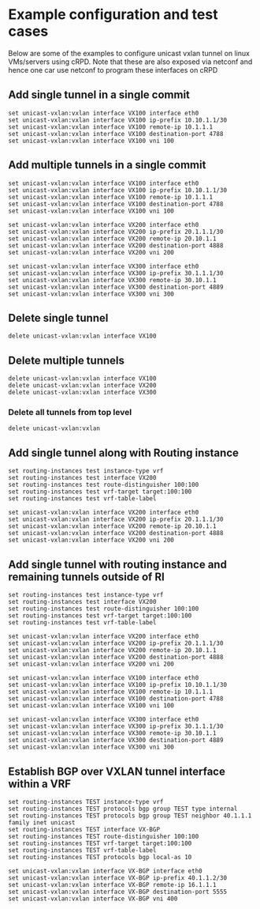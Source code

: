 # Example configuration and test cases
Below are some of the examples to configure unicast vxlan tunnel on linux VMs/servers using cRPD. Note that these are also exposed via netconf and hence one car use netconf to program these interfaces on cRPD  

## Add single tunnel in a single commit
```
set unicast-vxlan:vxlan interface VX100 interface eth0
set unicast-vxlan:vxlan interface VX100 ip-prefix 10.10.1.1/30
set unicast-vxlan:vxlan interface VX100 remote-ip 10.1.1.1
set unicast-vxlan:vxlan interface VX100 destination-port 4788
set unicast-vxlan:vxlan interface VX100 vni 100
```
## Add multiple tunnels in a single commit 
```
set unicast-vxlan:vxlan interface VX100 interface eth0
set unicast-vxlan:vxlan interface VX100 ip-prefix 10.10.1.1/30
set unicast-vxlan:vxlan interface VX100 remote-ip 10.1.1.1
set unicast-vxlan:vxlan interface VX100 destination-port 4788
set unicast-vxlan:vxlan interface VX100 vni 100

set unicast-vxlan:vxlan interface VX200 interface eth0
set unicast-vxlan:vxlan interface VX200 ip-prefix 20.1.1.1/30
set unicast-vxlan:vxlan interface VX200 remote-ip 20.10.1.1
set unicast-vxlan:vxlan interface VX200 destination-port 4888
set unicast-vxlan:vxlan interface VX200 vni 200

set unicast-vxlan:vxlan interface VX300 interface eth0
set unicast-vxlan:vxlan interface VX300 ip-prefix 30.1.1.1/30
set unicast-vxlan:vxlan interface VX300 remote-ip 30.10.1.1
set unicast-vxlan:vxlan interface VX300 destination-port 4889
set unicast-vxlan:vxlan interface VX300 vni 300
```

## Delete single tunnel 
```
delete unicast-vxlan:vxlan interface VX100 
```

## Delete multiple tunnels
```
delete unicast-vxlan:vxlan interface VX100 
delete unicast-vxlan:vxlan interface VX200 
delete unicast-vxlan:vxlan interface VX300 
```

### Delete all tunnels from top level
```
delete unicast-vxlan:vxlan
```

## Add single tunnel along with Routing instance
``` 
set routing-instances test instance-type vrf
set routing-instances test interface VX200
set routing-instances test route-distinguisher 100:100
set routing-instances test vrf-target target:100:100
set routing-instances test vrf-table-label

set unicast-vxlan:vxlan interface VX200 interface eth0
set unicast-vxlan:vxlan interface VX200 ip-prefix 20.1.1.1/30
set unicast-vxlan:vxlan interface VX200 remote-ip 20.10.1.1
set unicast-vxlan:vxlan interface VX200 destination-port 4888
set unicast-vxlan:vxlan interface VX200 vni 200
```

## Add single tunnel with routing instance and remaining tunnels outside of RI
```
set routing-instances test instance-type vrf
set routing-instances test interface VX200
set routing-instances test route-distinguisher 100:100
set routing-instances test vrf-target target:100:100
set routing-instances test vrf-table-label

set unicast-vxlan:vxlan interface VX200 interface eth0
set unicast-vxlan:vxlan interface VX200 ip-prefix 20.1.1.1/30
set unicast-vxlan:vxlan interface VX200 remote-ip 20.10.1.1
set unicast-vxlan:vxlan interface VX200 destination-port 4888
set unicast-vxlan:vxlan interface VX200 vni 200

set unicast-vxlan:vxlan interface VX100 interface eth0
set unicast-vxlan:vxlan interface VX100 ip-prefix 10.10.1.1/30
set unicast-vxlan:vxlan interface VX100 remote-ip 10.1.1.1
set unicast-vxlan:vxlan interface VX100 destination-port 4788
set unicast-vxlan:vxlan interface VX100 vni 100

set unicast-vxlan:vxlan interface VX300 interface eth0
set unicast-vxlan:vxlan interface VX300 ip-prefix 30.1.1.1/30
set unicast-vxlan:vxlan interface VX300 remote-ip 30.10.1.1
set unicast-vxlan:vxlan interface VX300 destination-port 4889
set unicast-vxlan:vxlan interface VX300 vni 300
```

## Establish BGP over VXLAN tunnel interface within a VRF
```
set routing-instances TEST instance-type vrf
set routing-instances TEST protocols bgp group TEST type internal
set routing-instances TEST protocols bgp group TEST neighbor 40.1.1.1 family inet unicast
set routing-instances TEST interface VX-BGP
set routing-instances TEST route-distinguisher 100:100
set routing-instances TEST vrf-target target:100:100
set routing-instances TEST vrf-table-label
set routing-instances TEST protocols bgp local-as 10

set unicast-vxlan:vxlan interface VX-BGP interface eth0
set unicast-vxlan:vxlan interface VX-BGP ip-prefix 40.1.1.2/30
set unicast-vxlan:vxlan interface VX-BGP remote-ip 16.1.1.1
set unicast-vxlan:vxlan interface VX-BGP destination-port 5555
set unicast-vxlan:vxlan interface VX-BGP vni 400
```

